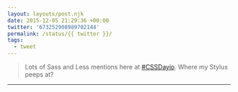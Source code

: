 ```yaml
---
layout: layouts/post.njk
date: 2015-12-05 21:29:36 +00:00
twitter: '673252908989702144'
permalink: /status/{{ twitter }}/
tags: 
  - tweet
---
```


> Lots of Sass and Less mentions here at [#CSSDayio](https://twitter.com/hashtag/CSSDayio). Where my Stylus peeps at?

---
